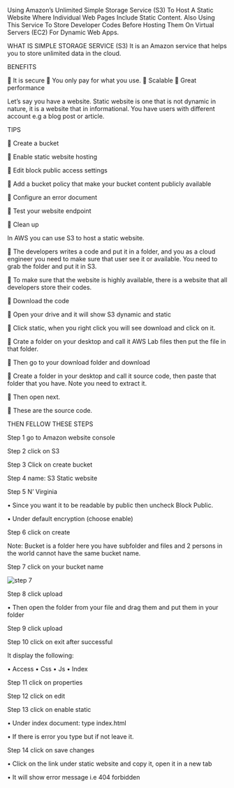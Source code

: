 Using Amazon’s Unlimited Simple Storage Service (S3) To Host A Static Website Where Individual Web Pages Include Static Content. Also Using This Service To Store Developer Codes Before Hosting Them On Virtual Servers (EC2) For Dynamic Web Apps.

WHAT IS SIMPLE STORAGE SERVICE (S3)
It is an Amazon service that helps you to store unlimited data in the cloud. 

BENEFITS

	It is secure
	You only pay for what you use.
	Scalable 
	Great performance

Let’s say you have a website. Static website is one that is not dynamic in nature, it is a website that in informational. You have users with different account e.g a blog post or article.

TIPS 

	Create a bucket

	Enable static website hosting

	Edit block public access settings

	Add a bucket policy that make your bucket content publicly available 

	Configure an error document

	Test your website endpoint

	Clean up

In AWS you can use S3 to host a static website.

	The developers writes a code and put it in a folder, and you as a cloud engineer you need to make sure that user see it or available. You need to grab the folder and put it in S3.

	To make sure that the website is highly available, there is a website that all developers store their codes.

	Download the code

	Open your drive and it will show S3 dynamic and static

	Click static, when you right click you will see download and click on it.

	Crate a folder on your desktop and call it AWS Lab files then put the file in that folder.

	Then go to your download folder and download

	Create a folder in your desktop and call it source code, then paste that folder that you have. Note you need to extract it.

	Then open next.

	These are the source code.


THEN FELLOW THESE STEPS

Step 1 go to Amazon website console

Step 2 click on S3

Step 3 Click on create bucket

Step 4 name: S3 Static website

Step 5 N’ Virginia

•	Since you want it to be readable by public then uncheck Block Public.

•	Under default encryption (choose enable)

Step 6 click on create

Note: Bucket is a folder here you have subfolder and files and 2 persons in the world cannot have the same bucket name.

Step 7 click on your bucket name

![step 7](https://user-images.githubusercontent.com/104633983/191887144-8f948641-a04f-48be-b711-0ef8ea2d907c.PNG)

Step 8 click upload

•	Then open the folder from your file and drag them and put them in your folder

Step 9 click upload 

Step 10 click on exit after successful

It display the following:

•	Access
•	Css
•	Js
•	Index

Step 11 click on properties

Step 12 click on edit

Step 13 click on enable static

•	Under index document: type index.html

•	If there is error you type but if not leave it.

Step 14 click on save changes

•	Click on the link under static website and copy it, open it in a new tab

•	It will show error message i.e 404 forbidden

